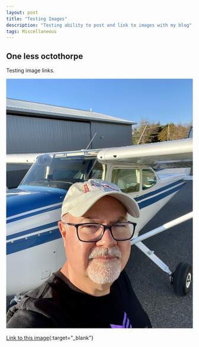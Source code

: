 ```yaml
---
layout: post
title: "Testing Images"
description: "Testing ability to post and link to images with my blog"
tags: Miscellaneous
---
```

## One less octothorpe

Testing image links.

![Me and N54589](/assets/images/IMG_1092.jpeg)


[Link to this image](https://github.com/JohnOCFII/johnocfii.github.io/blob/main/assets/images/IMG_1092.jpeg){:target="_blank"}
